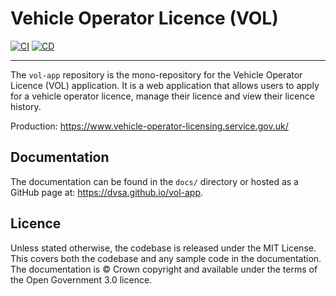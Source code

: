# Vehicle Operator Licence (VOL)

[![CI](https://github.com/dvsa/vol-app/actions/workflows/ci.yaml/badge.svg)](https://github.com/dvsa/vol-app/actions/workflows/ci.yaml) [![CD](https://github.com/dvsa/vol-app/actions/workflows/cd.yaml/badge.svg)](https://github.com/dvsa/vol-app/actions/workflows/cd.yaml)

---

The `vol-app` repository is the mono-repository for the Vehicle Operator Licence (VOL) application. It is a web application that allows users to apply for a vehicle operator licence, manage their licence and view their licence history.

Production: https://www.vehicle-operator-licensing.service.gov.uk/

## Documentation

The documentation can be found in the `docs/` directory or hosted as a GitHub page at: https://dvsa.github.io/vol-app.

## Licence

Unless stated otherwise, the codebase is released under the MIT License. This covers both the codebase and any sample code in the documentation. The documentation is © Crown copyright and available under the terms of the Open Government 3.0 licence.

